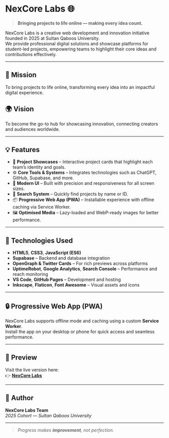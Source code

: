 # NexCore Labs 🌐

> **Bringing projects to life online — making every idea count.**

NexCore Labs is a creative web development and innovation initiative founded in 2025 at Sultan Qaboos University.  
We provide professional digital solutions and showcase platforms for student-led projects, empowering teams to highlight their core ideas and contributions effectively.

---

## 🚀 Mission

To bring projects to life online, transforming every idea into an impactful digital experience.

## 🌍 Vision

To become the go-to hub for showcasing innovation, connecting creators and audiences worldwide.

---

## 💡 Features

- 🧠 **Project Showcases** – Interactive project cards that highlight each team’s identity and goals.  
- ⚙️ **Core Tools & Systems** – Integrates technologies such as ChatGPT, GitHub, Supabase, and more.  
- 🎨 **Modern UI** – Built with precision and responsiveness for all screen sizes.  
- 🔎 **Search System** – Quickly find projects by name or ID.  
- 📦 **Progressive Web App (PWA)** – Installable experience with offline caching via Service Worker.  
- 🖼️ **Optimised Media** – Lazy-loaded and WebP-ready images for better performance.

---

## 🧰 Technologies Used

- **HTML5**, **CSS3**, **JavaScript (ES6)**  
- **Supabase** – Backend and database integration  
- **OpenGraph & Twitter Cards** – For rich previews across platforms  
- **UptimeRobot**, **Google Analytics**, **Search Console** – Performance and reach monitoring  
- **VS Code**, **GitHub Pages** – Development and hosting  
- **Inkscape**, **Flaticon**, **Font Awesome** – Visual assets and icons  

---

## 🔒 Progressive Web App (PWA)

NexCore Labs supports offline mode and caching using a custom **Service Worker**.  
Install the app on your desktop or phone for quick access and seamless performance.

---

## 📸 Preview

Visit the live version here:  
👉 [**NexCore Labs**](https://nexcorelabs.github.io/NexCore/)

---

## 🧭 Author

**NexCore Labs Team**  
_2025 Cohort — Sultan Qaboos University_  

---

> _Progress makes **improvement**, not perfection._  